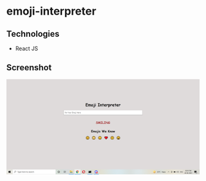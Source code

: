 # emoji-interpreter

## Technologies
 * React JS
 
## Screenshot

![Screenshot](screenshot.PNG)
 
 
